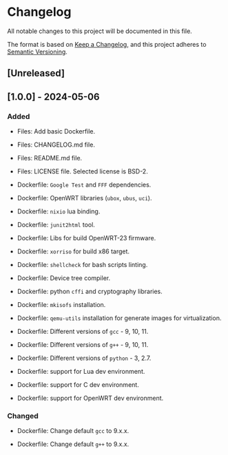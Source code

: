 # Changelog

All notable changes to this project will be documented in this file.

The format is based on [Keep a Changelog](https://keepachangelog.com/en/1.0.0/),
and this project adheres to [Semantic Versioning](https://semver.org/spec/v2.0.0.html).

## [Unreleased]

## [1.0.0] - 2024-05-06

### Added

* Files: Add basic Dockerfile.

* Files: CHANGELOG.md file.

* Files: README.md file.

* Files: LICENSE file. Selected license is BSD-2.

* Dockerfile: `Google Test` and `FFF` dependencies.

* Dockerfile: OpenWRT libraries (`ubox`, `ubus`, `uci`).

* Dockerfile: `nixio` lua binding.

* Dockerfile: `junit2html` tool.

* Dockerfile: Libs for build OpenWRT-23 firmware.

* Dockerfile: `xorriso` for build x86 target.

* Dockerfile: `shellcheck` for bash scripts linting.

* Dockerfile: Device tree compiler.

* Dockerfile: python `cffi` and cryptography libraries.

* Dockerfile: `mkisofs` installation.

* Dockerfile: `qemu-utils` installation for generate images for virtualization.

* Dockerfile: Different versions of `gcc` - 9, 10, 11.

* Dockerfile: Different versions of `g++` - 9, 10, 11.

* Dockerfile: Different versions of `python` - 3, 2.7.

* Dockerfile: support for Lua dev environment.

* Dockerfile: support for C dev environment.

* Dockerfile: support for OpenWRT dev environment.

### Changed

* Dockerfile: Change default `gcc` to 9.x.x.

* Dockerfile: Change default `g++` to 9.x.x.
